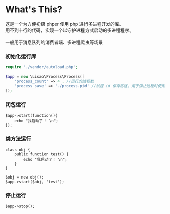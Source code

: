 # What's This?
这是一个为方便初级 phper 使用 php 进行多进程开发的库。
<br/>
用不到十行的代码，实现一个以守护进程方式启动的多进程程序。  
<br/>
一般用于消息队列的消费者端、多进程爬虫等场景

### 初始化运行库
```php
require './vendor/autoload.php';

$app = new \Lisao\Process\Process([
    'process_count' => 4 , //运行的线程数
    'process_save' => './process.pid' //线程 id 保存路径，用于停止进程时使用
]);
```


### 闭包运行
```
$app->start(function(){
    echo "我启动了！ \n";
});
```


### 类方法运行
```
class obj {
    public function test() {
        echo "我启动了！ \n";
    }
}

$obj = new obj();
$app->start($obj, 'test');
```


### 停止运行
```
$app->stop();
```
